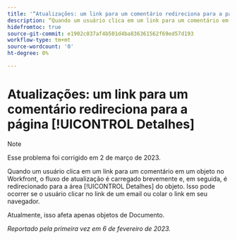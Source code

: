 ```yaml
---
title: '“Atualizações: um link para um comentário redireciona para a página Detalhes”'
description: “Quando um usuário clica em um link para um comentário em um objeto no Workfront, o fluxo de atualização é carregado brevemente e, em seguida, é redirecionado para a área Detalhes do objeto. Isso pode ocorrer se o usuário clicar no link de um email ou colar o link em seu navegador.”
hidefromtoc: true
source-git-commit: e1902c037af4b501d4ba836361562f69ed57d193
workflow-type: tm+mt
source-wordcount: '0'
ht-degree: 0%

---
```



# Atualizações: um link para um comentário redireciona para a página [!UICONTROL Detalhes]

>[!NOTE]
>
>Esse problema foi corrigido em 2 de março de 2023.

Quando um usuário clica em um link para um comentário em um objeto no Workfront, o fluxo de atualização é carregado brevemente e, em seguida, é redirecionado para a área [!UICONTROL Detalhes] do objeto. Isso pode ocorrer se o usuário clicar no link de um email ou colar o link em seu navegador.

Atualmente, isso afeta apenas objetos de Documento.

_Reportado pela primeira vez em 6 de fevereiro de 2023._

